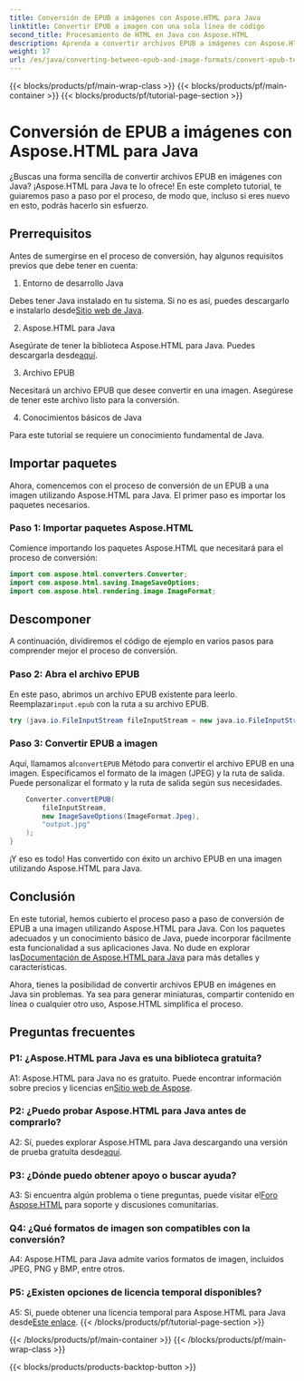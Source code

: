 ```yaml
---
title: Conversión de EPUB a imágenes con Aspose.HTML para Java
linktitle: Convertir EPUB a imagen con una sola línea de código
second_title: Procesamiento de HTML en Java con Aspose.HTML
description: Aprenda a convertir archivos EPUB a imágenes con Aspose.HTML para Java. Guía paso a paso para realizar conversiones sin esfuerzo.
weight: 17
url: /es/java/converting-between-epub-and-image-formats/convert-epub-to-image-single-line/
---
```


{{< blocks/products/pf/main-wrap-class >}}
{{< blocks/products/pf/main-container >}}
{{< blocks/products/pf/tutorial-page-section >}}

# Conversión de EPUB a imágenes con Aspose.HTML para Java

¿Buscas una forma sencilla de convertir archivos EPUB en imágenes con Java? ¡Aspose.HTML para Java te lo ofrece! En este completo tutorial, te guiaremos paso a paso por el proceso, de modo que, incluso si eres nuevo en esto, podrás hacerlo sin esfuerzo. 

## Prerrequisitos

Antes de sumergirse en el proceso de conversión, hay algunos requisitos previos que debe tener en cuenta:

1. Entorno de desarrollo Java

 Debes tener Java instalado en tu sistema. Si no es así, puedes descargarlo e instalarlo desde[Sitio web de Java](https://www.java.com/en/download/).

2. Aspose.HTML para Java

 Asegúrate de tener la biblioteca Aspose.HTML para Java. Puedes descargarla desde[aquí](https://releases.aspose.com/html/java/).

3. Archivo EPUB

Necesitará un archivo EPUB que desee convertir en una imagen. Asegúrese de tener este archivo listo para la conversión.

4. Conocimientos básicos de Java

Para este tutorial se requiere un conocimiento fundamental de Java.

## Importar paquetes

Ahora, comencemos con el proceso de conversión de un EPUB a una imagen utilizando Aspose.HTML para Java. El primer paso es importar los paquetes necesarios.

### Paso 1: Importar paquetes Aspose.HTML

Comience importando los paquetes Aspose.HTML que necesitará para el proceso de conversión:

```java
import com.aspose.html.converters.Converter;
import com.aspose.html.saving.ImageSaveOptions;
import com.aspose.html.rendering.image.ImageFormat;
```

## Descomponer

A continuación, dividiremos el código de ejemplo en varios pasos para comprender mejor el proceso de conversión.

### Paso 2: Abra el archivo EPUB

 En este paso, abrimos un archivo EPUB existente para leerlo. Reemplazar`input.epub` con la ruta a su archivo EPUB.

```java
try (java.io.FileInputStream fileInputStream = new java.io.FileInputStream("input.epub")) {
```

### Paso 3: Convertir EPUB a imagen

 Aquí, llamamos al`convertEPUB` Método para convertir el archivo EPUB en una imagen. Especificamos el formato de la imagen (JPEG) y la ruta de salida. Puede personalizar el formato y la ruta de salida según sus necesidades.

```java
    Converter.convertEPUB(
        fileInputStream,
        new ImageSaveOptions(ImageFormat.Jpeg),
        "output.jpg"
    );
}
```

¡Y eso es todo! Has convertido con éxito un archivo EPUB en una imagen utilizando Aspose.HTML para Java.

## Conclusión

En este tutorial, hemos cubierto el proceso paso a paso de conversión de EPUB a una imagen utilizando Aspose.HTML para Java. Con los paquetes adecuados y un conocimiento básico de Java, puede incorporar fácilmente esta funcionalidad a sus aplicaciones Java. No dude en explorar las[Documentación de Aspose.HTML para Java](https://reference.aspose.com/html/java/) para más detalles y características.

Ahora, tienes la posibilidad de convertir archivos EPUB en imágenes en Java sin problemas. Ya sea para generar miniaturas, compartir contenido en línea o cualquier otro uso, Aspose.HTML simplifica el proceso.

## Preguntas frecuentes

### P1: ¿Aspose.HTML para Java es una biblioteca gratuita?

 A1: Aspose.HTML para Java no es gratuito. Puede encontrar información sobre precios y licencias en[Sitio web de Aspose](https://purchase.aspose.com/buy).

### P2: ¿Puedo probar Aspose.HTML para Java antes de comprarlo?

 A2: Sí, puedes explorar Aspose.HTML para Java descargando una versión de prueba gratuita desde[aquí](https://releases.aspose.com/html/java).

### P3: ¿Dónde puedo obtener apoyo o buscar ayuda?

 A3: Si encuentra algún problema o tiene preguntas, puede visitar el[Foro Aspose.HTML](https://forum.aspose.com/) para soporte y discusiones comunitarias.

### Q4: ¿Qué formatos de imagen son compatibles con la conversión?

A4: Aspose.HTML para Java admite varios formatos de imagen, incluidos JPEG, PNG y BMP, entre otros.

### P5: ¿Existen opciones de licencia temporal disponibles?

 A5: Sí, puede obtener una licencia temporal para Aspose.HTML para Java desde[Este enlace](https://purchase.aspose.com/temporary-license/).
{{< /blocks/products/pf/tutorial-page-section >}}

{{< /blocks/products/pf/main-container >}}
{{< /blocks/products/pf/main-wrap-class >}}

{{< blocks/products/products-backtop-button >}}

